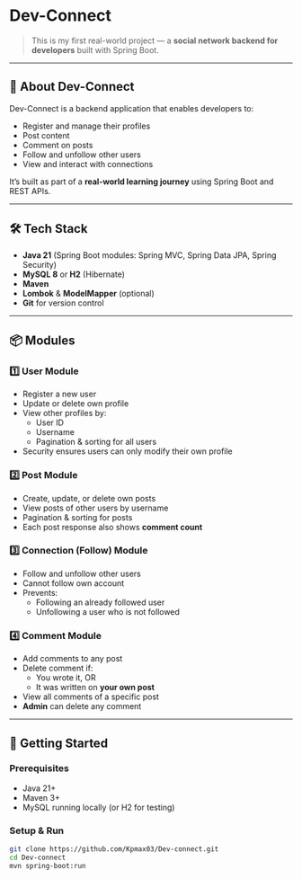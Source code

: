 # Dev-Connect

> This is my first real-world project — a **social network backend for developers** built with Spring Boot.

---

## 📖 About Dev-Connect
Dev-Connect is a backend application that enables developers to:
- Register and manage their profiles
- Post content
- Comment on posts
- Follow and unfollow other users
- View and interact with connections

It’s built as part of a **real-world learning journey** using Spring Boot and REST APIs.

---

## 🛠 Tech Stack
- **Java 21** (Spring Boot modules: Spring MVC, Spring Data JPA, Spring Security)
- **MySQL 8** or **H2** (Hibernate)
- **Maven**
- **Lombok** & **ModelMapper** (optional)
- **Git** for version control

---

## 📦 Modules

### 1️⃣ User Module
- Register a new user
- Update or delete own profile
- View other profiles by:
  - User ID
  - Username
  - Pagination & sorting for all users
- Security ensures users can only modify their own profile

### 2️⃣ Post Module
- Create, update, or delete own posts
- View posts of other users by username
- Pagination & sorting for posts
- Each post response also shows **comment count**

### 3️⃣ Connection (Follow) Module
- Follow and unfollow other users
- Cannot follow own account
- Prevents:
  - Following an already followed user
  - Unfollowing a user who is not followed

### 4️⃣ Comment Module
- Add comments to any post
- Delete comment if:
  - You wrote it, OR
  - It was written on **your own post**
- View all comments of a specific post
- **Admin** can delete any comment

---

## 🚀 Getting Started

### Prerequisites
- Java 21+
- Maven 3+
- MySQL running locally (or H2 for testing)

### Setup & Run
```bash
git clone https://github.com/Kpmax03/Dev-connect.git
cd Dev-connect
mvn spring-boot:run
